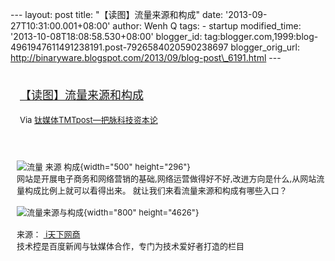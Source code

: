 --- layout: post title: "【读图】流量来源和构成" date:
'2013-09-27T10:31:00.001+08:00' author: Wenh Q tags: - startup
modified\_time: '2013-10-08T18:08:58.530+08:00' blogger\_id:
tag:blogger.com,1999:blog-4961947611491238191.post-7926584020590238697
blogger\_orig\_url:
http://binaryware.blogspot.com/2013/09/blog-post\_6191.html ---
<div style="margin: 10px; padding: 5px;">

<div style="font-size: 18px;">

[【读图】流量来源和构成](http://www.tmtpost.com/67218.html)

</div>

<div style="font-size: 13px;">

Via [钛媒体TMTpost—把脉科技资本论](http://www.tmtpost.com/)

</div>

</div>

<div style="font-size: 13px; padding: 15px 0 10px 10px;">

![流量 来源
构成](http://www.tmtpost.com/wp-content/uploads/2013/09/138024650829.jpg "流量 来源 构成"){width="500"
height="296"}\
网站是开展电子商务和网络营销的基础,网络运营做得好不好,改进方向是什么,从网站流量构成比例上就可以看得出来。 就让我们来看流量来源和构成有哪些入口？\
\
![流量来源与构成](http://www.tmtpost.com/wp-content/uploads/2013/09/138024586143.jpg "流量来源与构成"){width="800"
height="4626"}\
\
来源： [ i天下网商](http://iwshang.com/Post/Default/Index/pid/31683.html)\
    技术控是百度新闻与钛媒体合作，专门为技术爱好者打造的栏目

</div>
